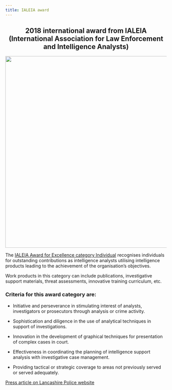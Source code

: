 ```yaml
---
title: IALEIA award
---
```




<h2 align="center">
  2018 international award from IALEIA <br> (International Association for Law Enforcement and Intelligence Analysts)
</h2>

<p align="center">
  <img src="award-winners-ialeia.jpg" height="600">
</p>



The [IALEIA Award for Excellence category Individual](https://www.ialeia.org/awards.php) recognises individuals for outstanding contributions as intelligence analysts utilising intelligence products leading to the achievement of the organisation’s objectives.

Work products in this category can include publications, investigative support materials, threat assessments, innovative training curriculum, etc.

### Criteria for this award category are:
* Initiative and perseverance in stimulating interest of analysts, investigators or prosecutors through analysis or crime activity.

* Sophistication and diligence in the use of analytical techniques in support of investigations.

* Innovation in the development of graphical techniques for presentation of complex cases in court.

* Effectiveness in coordinating the planning of intelligence support analysis with investigative case management.

* Providing tactical or strategic coverage to areas not previously served or served adequately.




[Press article on Lancashire Police website](https://ormskirk.qlocal.co.uk/ormskirk/news_photo/International_success_for_talented_Police_trio-55030297.htm)
